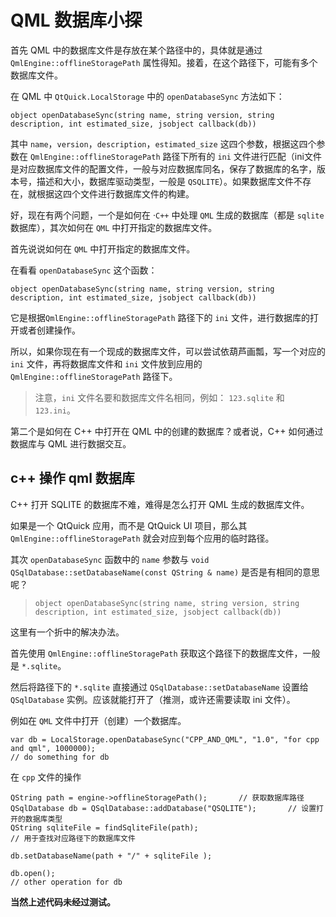 # QML 数据库小探

首先 QML 中的数据库文件是存放在某个路径中的，具体就是通过 `QmlEngine::offlineStoragePath` 属性得知。接着，在这个路径下，可能有多个数据库文件。

在 QML 中 `QtQuick.LocalStorage` 中的 `openDatabaseSync` 方法如下：

`object openDatabaseSync(string name, string version, string description, int estimated_size, jsobject callback(db))`

其中 `name`，`version`，`description`，`estimated_size` 这四个参数，根据这四个参数在 `QmlEngine::offlineStoragePath`  路径下所有的 `ini` 文件进行匹配（ini文件是对应数据库文件的配置文件，一般与对应数据库同名，保存了数据库的名字，版本号，描述和大小，数据库驱动类型，一般是 `QSQLITE`）。如果数据库文件不存在，就根据这四个文件进行数据库文件的构建。

好，现在有两个问题，一个是如何在 ·`C++` 中处理 `QML` 生成的数据库（都是 `sqlite` 数据库），其次如何在 `QML` 中打开指定的数据库文件。

首先说说如何在 `QML` 中打开指定的数据库文件。

在看看 `openDatabaseSync` 这个函数：

`object openDatabaseSync(string name, string version, string description, int estimated_size, jsobject callback(db))`

它是根据`QmlEngine::offlineStoragePath` 路径下的 `ini` 文件，进行数据库的打开或者创建操作。

所以，如果你现在有一个现成的数据库文件，可以尝试依葫芦画瓢，写一个对应的 `ini` 文件，再将数据库文件和 `ini` 文件放到应用的 `QmlEngine::offlineStoragePath` 路径下。

> 注意，`ini` 文件名要和数据库文件名相同，例如： `123.sqlite` 和 `123.ini`。

第二个是如何在 C++ 中打开在 QML 中的创建的数据库？或者说，C++ 如何通过数据库与 QML 进行数据交互。

## c++ 操作 qml 数据库

C++ 打开 SQLITE 的数据库不难，难得是怎么打开 QML 生成的数据库文件。

如果是一个 QtQuick 应用，而不是 QtQuick UI 项目，那么其 `QmlEngine::offlineStoragePath` 就会对应到每个应用的临时路径。

其次 `openDatabaseSync` 函数中的 `name` 参数与 `void QSqlDatabase::setDatabaseName(const QString & name)` 是否是有相同的意思呢？

> `object openDatabaseSync(string name, string version, string description, int estimated_size, jsobject callback(db))` 

这里有一个折中的解决办法。

首先使用 `QmlEngine::offlineStoragePath` 获取这个路径下的数据库文件，一般是 `*.sqlite`。

然后将路径下的 `*.sqlite` 直接通过 `QSqlDatabase::setDatabaseName` 设置给 `QSqlDatabase` 实例。应该就能打开了（推测，或许还需要读取 ini 文件）。

例如在 `QML` 文件中打开（创建）一个数据库。

```
var db = LocalStorage.openDatabaseSync("CPP_AND_QML", "1.0", "for cpp and qml", 1000000);
// do something for db
```

在 `cpp` 文件的操作

```
QString path = engine->offlineStoragePath();       // 获取数据库路径
QSqlDatabase db = QSqlDatabase::addDatabase("QSQLITE");       // 设置打开的数据库类型
QString sqliteFile = findSqliteFile(path);                                    // 用于查找对应路径下的数据库文件

db.setDatabaseName(path + "/" + sqliteFile );

db.open();
// other operation for db
```

**当然上述代码未经过测试。**
